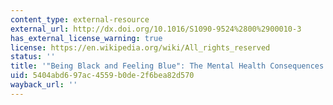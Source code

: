 ```yaml
---
content_type: external-resource
external_url: http://dx.doi.org/10.1016/S1090-9524%2800%2900010-3
has_external_license_warning: true
license: https://en.wikipedia.org/wiki/All_rights_reserved
status: ''
title: '"Being Black and Feeling Blue": The Mental Health Consequences of Racial Discrimination'
uid: 5404abd6-97ac-4559-b0de-2f6bea82d570
wayback_url: ''
---
```

